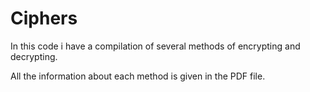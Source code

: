 # Ciphers

In this code i have a compilation of several methods of encrypting and decrypting.

All the information about each method is given in the PDF file.
